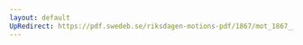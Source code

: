```yaml
---
layout: default
UpRedirect: https://pdf.swedeb.se/riksdagen-motions-pdf/1867/mot_1867__ak__00038/mot_1867__ak__00038_001.pdf
---
```

